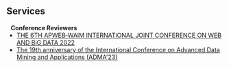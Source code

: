 ## Services

<h4 style="margin:0 10px 0;">Conference Reviewers</h4>

<ul style="margin:0 0 5px;">
  <li><a href="http://apweb-waim2022.com/"><autocolor>THE 6TH APWEB‑WAIM INTERNATiONAL JOiNT CONFERENCE ON WEB AND BiG DATA 2022</autocolor></a></li>
  <li><a href="https://adma2023.uqcloud.net/"><autocolor>The 19th anniversary of the International Conference on Advanced Data Mining and Applications (ADMA'23)</autocolor></a></li>
</ul>

